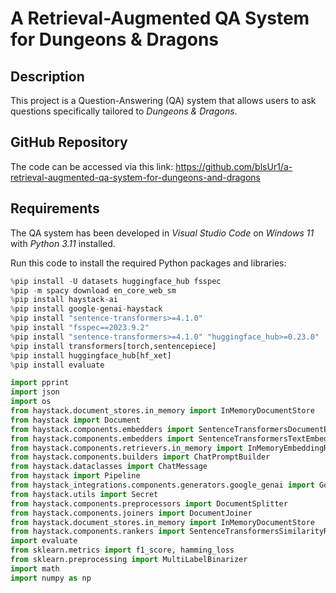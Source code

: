 # A Retrieval-Augmented QA System for Dungeons & Dragons

## Description

This project is a Question-Answering (QA) system that allows users to ask questions specifically tailored to *Dungeons & Dragons*.

## GitHub Repository

The code can be accessed via this link: https://github.com/blsUr1/a-retrieval-augmented-qa-system-for-dungeons-and-dragons

## Requirements

The QA system has been developed in *Visual Studio Code* on *Windows 11* with *Python 3.11* installed.

Run this code to install the required Python packages and libraries:

```python
%pip install -U datasets huggingface_hub fsspec
%pip -m spacy download en_core_web_sm
%pip install haystack-ai
%pip install google-genai-haystack
%pip install "sentence-transformers>=4.1.0"
%pip install "fsspec==2023.9.2"
%pip install "sentence-transformers>=4.1.0" "huggingface_hub>=0.23.0"
%pip install transformers[torch,sentencepiece]
%pip install huggingface_hub[hf_xet]
%pip install evaluate

import pprint
import json
import os
from haystack.document_stores.in_memory import InMemoryDocumentStore
from haystack import Document
from haystack.components.embedders import SentenceTransformersDocumentEmbedder
from haystack.components.embedders import SentenceTransformersTextEmbedder
from haystack.components.retrievers.in_memory import InMemoryEmbeddingRetriever, InMemoryBM25Retriever
from haystack.components.builders import ChatPromptBuilder
from haystack.dataclasses import ChatMessage
from haystack import Pipeline
from haystack_integrations.components.generators.google_genai import GoogleGenAIChatGenerator
from haystack.utils import Secret
from haystack.components.preprocessors import DocumentSplitter
from haystack.components.joiners import DocumentJoiner
from haystack.document_stores.in_memory import InMemoryDocumentStore
from haystack.components.rankers import SentenceTransformersSimilarityRanker 
import evaluate
from sklearn.metrics import f1_score, hamming_loss
from sklearn.preprocessing import MultiLabelBinarizer
import math
import numpy as np
```





